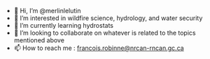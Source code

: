 - 👋 Hi, I’m @merlinlelutin
- 👀 I’m interested in wildfire science, hydrology, and water security
- 🌱 I’m currently learning hydrostats
- 💞️ I’m looking to collaborate on whatever is related to the topics mentioned above
- 📫 How to reach me : francois.robinne@nrcan-rncan.gc.ca

<!---
merlinlelutin/merlinlelutin is a ✨ special ✨ repository because its `README.md` (this file) appears on your GitHub profile.
You can click the Preview link to take a look at your changes.
--->

